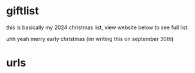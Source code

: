 # giftlist
this is basically my 2024 christmas list, view website below to see full list.

uhh yeah merry early christmas (im writing this on september 30th) 

# urls

